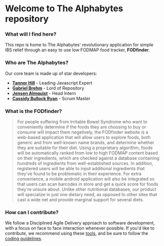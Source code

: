 # Welcome to The Alphabytes repository

### What will I find here?
This repo is home to The Alphabytes' revolutionary application for simple IBS relief through an easy to use low FODMAP food tracker, **FODfinder**.

### Who are The Alphabytes?
Our core team is made up of star developers:
- **[Tanner Hill](https://github.com/thill7)** - Leading Javascript Expert
- **[Gabriel Brehm](https://github.com/gibsgibs)** - Lord of Repository
- **[Jensen Almquist](https://github.com/jalmquist18)** - Head Intern
- **[Cassidy Bullock Ryan](https://github.com/CBullockRyan)** - Scrum Master

### What is the FODfinder?
>For people suffering from Irritable Bowel Syndrome who want to conveniently determine if the foods they are choosing to buy or consume will impact them negatively, the FODfinder website is a web-based application that will allow users to explore foods, both generic and from well-known name brands, and determine whether they are suitable for their diet. Using a proprietary algorithm, foods will be automatically ranked from low to high FODMAP content based on their ingredients, which are checked against a database containing hundreds of ingredients from well-established sources. In addition, registered users will be able to input additional ingredients that they've found to be problematic in their experience. For extra convenience, a mobile android application will also be integrated so that users can scan barcodes in store and get a quick score for foods they're unsure about. Unlike other nutritional databases, our product will specialize in just one dietary need, as opposed to other sites that cast a wide net and provide marginal support for several diets.

### How can I contribute?
We follow a Disciplined Agile Delivery approach to software development, with a focus on face to face interaction whenever possible. If you'd like to contribute, we recommend using these [tools](tools.md), and be sure to follow the [coding guidelines](codingGuidelines.md).